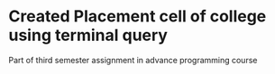 # Created Placement cell of college using terminal query 
Part of third semester assignment in advance programming course
